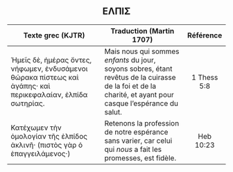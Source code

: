 <h2 align="center">ΕΛΠΙΣ</h2>

|Texte grec (KJTR)|Traduction (Martin 1707)|Référence|
|-----|-----|:---:
Ἡμεῖς δὲ, ἡμέρας ὄντες, νήφωμεν, ἐνδυσάμενοι θώρακα πίστεως καὶ ἀγάπης· καὶ περικεφαλαίαν, ἐλπίδα σωτηρίας.|Mais nous qui sommes _enfants_ du jour, soyons sobres, étant revêtus de la cuirasse de la foi et de la charité, et ayant pour casque l’espérance du salut.|1 Thess 5:8|
Κατέχωμεν τὴν ὁμολογίαν τῆς ἐλπίδος ἀκλινῆ· (πιστὸς γὰρ ὁ ἐπαγγειλάμενος·)|Retenons la profession de notre espérance sans varier, car celui qui _nous_ a fait les promesses, est fidèle.|Heb 10:23|
